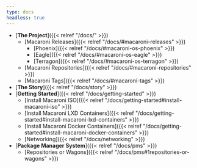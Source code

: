 ```yaml
---
type: docs
headless: true
---
```


- [**The Project**]({{< relref "/docs/" >}})
  - [Macaroni Releases]({{< relref "/docs/#macaroni-releases" >}})
    - [Phoenix]({{< relref "/docs/#macaroni-os-phoenix" >}})
    - [Eagle]({{< relref "/docs/#macaroni-os-eagle" >}})
    - [Terragon]({{< relref "/docs/#macaroni-os-terragon" >}})
  - [Macaroni Repositories]({{< relref "/docs/#macaroni-repositories" >}})
  - [Macaroni Tags]({{< relref "/docs/#macaroni-tags" >}})
- [**The Story**]({{< relref "/docs/story" >}})
- [**Getting Started**]({{< relref "/docs/getting-started" >}})
  - [Install Macaroni ISO]({{< relref "/docs/getting-started#install-macaroni-iso" >}})
  - [Install Macaroni LXD Containers]({{< relref "/docs/getting-started#install-macaroni-lxd-containers" >}})
  - [Install Macaroni Docker Containers]({{< relref "/docs/getting-started#install-macaroni-docker-containers" >}})
  - [Networking]({{< relref "/docs/networking" >}})
- [**Package Manager System**]({{< relref "/docs/pms" >}})
    - [Repositories or Wagons]({{< relref "/docs/pms#1repositories-or-wagons" >}})
<br />

<br />
